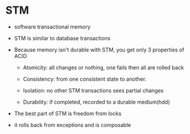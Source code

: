 # STM

- software transactional memory

- STM is similar to database transactions

- Because memory isn't durable with STM, you get only 3 properties of ACID
  
  - Atomicity: all changes or nothing, one fails then all are rolled back

  - Consistency: from one consistent state to another.

  - Isolation: no other STM transactions sees partial changes

  - Durability: if completed, recorded to a durable medium(hdd)

- The best part of STM is freedom from locks

- it rolls back from exceptions and is composable
